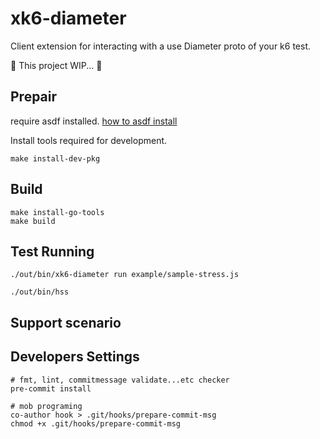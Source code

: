 # xk6-diameter
Client extension for interacting with a use Diameter proto of your k6 test.

🚧 This project WIP... 🚧

## Prepair
require asdf installed.
[how to asdf install](https://asdf-vm.com/guide/getting-started.html#_2-download-asdf)

Install tools required for development.
```shell=
make install-dev-pkg
```

## Build
```shell=
make install-go-tools
make build
```

## Test Running
```shell
./out/bin/xk6-diameter run example/sample-stress.js

./out/bin/hss
```

## Support scenario

## Developers Settings

```shell
# fmt, lint, commitmessage validate...etc checker
pre-commit install

# mob programing
co-author hook > .git/hooks/prepare-commit-msg
chmod +x .git/hooks/prepare-commit-msg
```